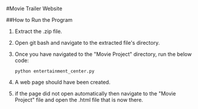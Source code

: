 #Movie Trailer Website

##How to Run the Program

1. Extract the .zip file.
2. Open git bash and navigate to the extracted file's directory.
3. Once you have navigated to the "Movie Project" directory, run the below code:

   `python entertainment_center.py`
4. A web page should have been created.
5. if the page did not open automatically then navigate to the "Movie Project" file and open the .html file that is now there.
